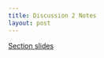 ```yaml
---
title: Discussion 2 Notes
layout: post
---
```


[Section slides](https://docs.google.com/a/berkeley.edu/presentation/d/1MpKS7CUGmP3xRToViU-tAVwLRuDotEjxl3XWEJ5a6Bw/edit?usp=sharing)

